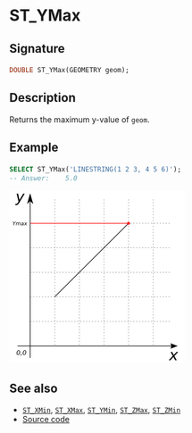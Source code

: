 # ST_YMax

## Signature

```sql
DOUBLE ST_YMax(GEOMETRY geom);
```

## Description

Returns the maximum y-value of `geom`.

## Example

```sql
SELECT ST_YMax('LINESTRING(1 2 3, 4 5 6)');
-- Answer:    5.0
```

![](./ST_YMax.png)

## See also

* [`ST_XMin`](../ST_XMin), [`ST_XMax`](../ST_XMax), [`ST_YMin`](../ST_YMin), [`ST_ZMax`](../ST_ZMax), [`ST_ZMin`](../ST_ZMin)
* <a href="https://github.com/orbisgis/h2gis/blob/master/h2gis-functions/src/main/java/org/h2gis/functions/spatial/properties/ST_YMax.java" target="_blank">Source code</a>
